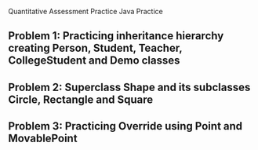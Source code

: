 Quantitative Assessment Practice
Java Practice 

Problem 1: Practicing inheritance hierarchy creating Person, Student, Teacher, CollegeStudent and Demo classes 
---
Problem 2: Superclass Shape and its subclasses Circle, Rectangle and Square
---
Problem 3: Practicing Override using Point and MovablePoint
---
